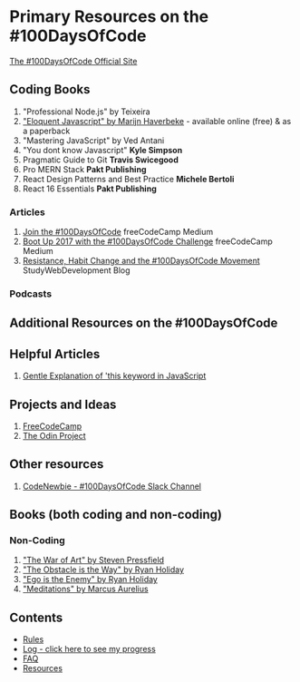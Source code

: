 # Primary Resources on the #100DaysOfCode

[The #100DaysOfCode Official Site](http://100daysofcode.com/)

## Coding Books

1. "Professional Node.js" by Teixeira
2. ["Eloquent Javascript" by Marijn Haverbeke](http://eloquentjavascript.net/) - available online (free) & as a paperback
3. "Mastering JavaScript" by Ved Antani
4. "You dont know Javascript" **Kyle Simpson**
5. Pragmatic Guide to Git **Travis Swicegood**
6. Pro MERN Stack  **Pakt Publishing**
7. React Design Patterns and Best Practice **Michele Bertoli**
8. React 16 Essentials **Pakt Publishing**

### Articles

1. [Join the #100DaysOfCode](https://medium.freecodecamp.com/join-the-100daysofcode-556ddb4579e4) freeCodeCamp Medium
2. [Boot Up 2017 with the #100DaysOfCode Challenge](https://medium.freecodecamp.com/start-2017-with-the-100daysofcode-improved-and-updated-18ce604b237b) freeCodeCamp Medium 
3. [Resistance, Habit Change and the #100DaysOfCode Movement](https://studywebdevelopment.com/100-days-of-code.html) StudyWebDevelopment Blog

### Podcasts

## Additional Resources on the #100DaysOfCode

## Helpful Articles

1. [Gentle Explanation of 'this keyword in JavaScript](http://rainsoft.io/gentle-explanation-of-this-in-javascript/)

## Projects and Ideas

1. [FreeCodeCamp](https://www.freecodecamp.com)
2. [The Odin Project](http://www.theodinproject.com/)

## Other resources

1. [CodeNewbie - #100DaysOfCode Slack Channel](https://codenewbie.typeform.com/to/uwsWlZ)

## Books (both coding and non-coding)

### Non-Coding

1. ["The War of Art" by Steven Pressfield](http://www.goodreads.com/book/show/1319.The_War_of_Art)
2. ["The Obstacle is the Way" by Ryan Holiday](http://www.goodreads.com/book/show/18668059-the-obstacle-is-the-way?ac=1&from_search=true)
3. ["Ego is the Enemy" by Ryan Holiday](http://www.goodreads.com/book/show/27036528-ego-is-the-enemy?from_search=true&search_version=service)
4. ["Meditations" by Marcus Aurelius](https://www.goodreads.com/book/show/662925.Meditations)

## Contents

* [Rules](rules.md)
* [Log - click here to see my progress](log.md)
* [FAQ](FAQ.md)
* [Resources](resources.md)
